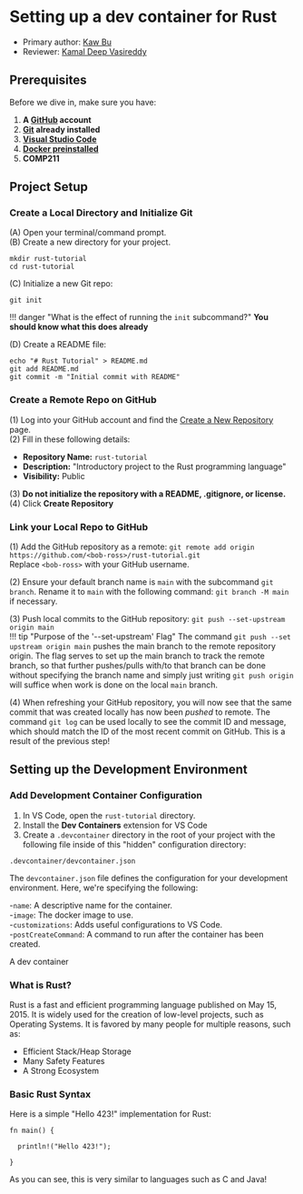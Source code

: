 # Setting up a dev container for Rust

* Primary author: [Kaw Bu](https://github.com/kawbu)
* Reviewer: [Kamal Deep Vasireddy](https://github.com/Kamal135792)


## Prerequisites

Before we dive in, make sure you have:

1. **A [GitHub](https://www.github.com) account** 
2. **[Git](https://git-scm.com/book/en/v2/Getting-Started-Installing-Git) already installed**
3. **[Visual Studio Code](https://code.visualstudio.com/)**
4. **[Docker preinstalled](https://www.docker.com/products/docker-desktop)**
5. **COMP211**

## Project Setup

### Create a Local Directory and Initialize Git

(A) Open your terminal/command prompt.  
(B) Create a new directory for your project.

```
mkdir rust-tutorial
cd rust-tutorial
```

(C) Initialize a new Git repo:

```
git init
```

!!! danger "What is the effect of running the `init` subcommand?"
    **You should know what this does already**

(D) Create a README file:

```
echo "# Rust Tutorial" > README.md
git add README.md
git commit -m "Initial commit with README"
```

### Create a Remote Repo on GitHub

(1) Log into your GitHub account and find the [Create a New Repository](https://github.com/new) page.  
(2) Fill in these following details:

- **Repository Name:** `rust-tutorial`
- **Description:** "Introductory project to the Rust programming language"
- **Visibility:** Public  

(3) **Do not initialize the repository with a README, .gitignore, or license.**  
(4) Click **Create Repository**

### Link your Local Repo to GitHub

(1) Add the GitHub repository as a remote:
`git remote add origin https://github.com/<bob-ross>/rust-tutorial.git`  
Replace `<bob-ross>` with your GitHub username.  

(2) Ensure your default branch name is `main` with the subcommand `git branch`. Rename it to `main` with the following command: `git branch -M main` if necessary.  

(3) Push local commits to the GitHub repository:
`git push --set-upstream origin main`  
!!! tip "Purpose of the '--set-upstream' Flag"
    The command `git push --set upstream origin main` pushes the main branch to the remote repository origin. The flag serves to set up the main branch to track the remote branch, so that further pushes/pulls with/to that branch can be done without specifying the branch name and simply just writing `git push origin` will suffice when work is done on the local `main` branch.  

(4) When refreshing your GitHub repository, you will now see that the same commit that was created locally has now been *pushed* to remote. The command `git log` can be used locally to see the commit ID and message, which should match the ID of the most recent commit on GitHub. This is a result of the previous step!

## Setting up the Development Environment

### Add Development Container Configuration

1. In VS Code, open the `rust-tutorial` directory.
2. Install the **Dev Containers** extension for VS Code
3. Create a `.devcontainer` directory in the root of your project with the following file inside of this "hidden" configuration directory:

`.devcontainer/devcontainer.json`

The `devcontainer.json` file defines the configuration for your development environment. Here, we're specifying the following:

-`name`: A descriptive name for the container.  
-`image`: The docker image to use.  
-`customizations`: Adds useful configurations to VS Code.  
-`postCreateCommand`: A command to run after the container has been created.  

A dev container

### What is Rust?

Rust is a fast and efficient programming language published on May 15, 2015. It is widely used for the creation of low-level projects, such as Operating Systems. It is favored by many people for multiple reasons, such as:

- Efficient Stack/Heap Storage
- Many Safety Features
- A Strong Ecosystem


### Basic Rust Syntax

Here is a simple "Hello 423!" implementation for Rust:

```
fn main() {

  println!("Hello 423!");

}
```

As you can see, this is very similar to languages such as C and Java!
